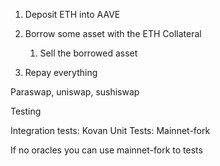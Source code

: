 1. Deposit ETH into AAVE
2. Borrow some asset with the ETH Collateral

    1. Sell the borrowed asset

3. Repay everything


Paraswap, uniswap, sushiswap

Testing

Integration tests: Kovan
Unit Tests: Mainnet-fork


If no oracles you can use mainnet-fork to tests